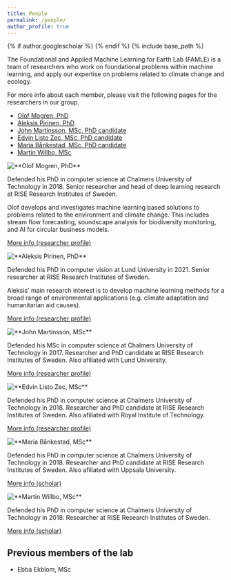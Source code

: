 ```yaml
---
title: People
permalink: /people/
author_profile: true
---
```

{% if author.googlescholar %}
{% endif %}
{% include base_path %}


The Foundational and Applied Machine Learning for Earth Lab (FAMLE) is a team of researchers who work on foundational problems within machine learning, and apply our expertise on problems related to climate change and ecology.

For more info about each member, please
visit the following pages for the researchers in our group.

* [Olof Mogren, PhD](https://mogren.one/)
* [Aleksis Pirinen, PhD](https://aleksispi.github.io)
* [John Martinsson, MSc, PhD candidate](https://johnmartinsson.github.io/)
* [Edvin Listo Zec, MSc, PhD candidate](https://edvinli.github.io/)
* [Maria Bånkestad, MSc, PhD candidate](https://scholar.google.se/citations?user=4tKNCSkAAAAJ&hl=sv&oi=ao)
* [Martin Willbo, MSc](https://scholar.google.se/citations?hl=sv&user=uuxnINUAAAAJ)


<img src="images/mogren.png" style="float: left;" />
**Olof Mogren, PhD**

Defended his PhD in computer science at Chalmers University of Technology in 2018.
Senior researcher and head of deep learning research at RISE Research Institutes of Sweden.

Olof develops and investigates machine learning based solutions to problems related to the environment and climate change. This includes stream flow forecasting, soundscape analysis for biodiversity monitoring, and AI for circular business models. 

[More info (researcher profile)](https://mogren.one)
<br break="all" />

<img style="float: left;" src="images/pirinen.jpg" />
**Aleksis Pirinen, PhD**

Defended his PhD in computer vision at Lund University in 2021.
Senior researcher at RISE Research Institutes of Sweden.

Aleksis' main research interest is to develop machine learning methods for a broad range of environmental applications (e.g. climate adaptation and humanitarian aid causes).

[More info (researcher profile)](https://aleksispi.github.io)
<br break="all" />

<img style="float: left;" src="images/martinsson.jpg" />
**John Martinsson, MSc**

Defended his MSc in computer science at Chalmers University of Technology in 2017.
Researcher and PhD candidate at RISE Research Institutes of Sweden.
Also afiliated with Lund University.


[More info (researcher profile)](https://johnmartinsson.github.io)
<br break="all" />

<img style="float: left;" src="images/listozec.jpg" />
**Edvin Listo Zec, MSc**

Defended his PhD in computer science at Chalmers University of Technology in 2018.
Researcher and PhD candidate at RISE Research Institutes of Sweden.
Also afiliated with Royal Institute of Technology.


[More info (researcher profile)](https://edvinli.github.io)
<br break="all" />

<img style="float: left;" src="images/bankestad.png" />
**Maria Bånkestad, MSc**

Defended his PhD in computer science at Chalmers University of Technology in 2018.
Researcher and PhD candidate at RISE Research Institutes of Sweden.
Also afiliated with Uppsala University.


[More info (scholar)](https://scholar.google.se/citations?user=4tKNCSkAAAAJ&hl=sv&oi=ao)
<br break="all" />

<img style="float: left;" src="images/willbo.jpg" />
**Martin Willbo, MSc**

Defended his PhD in computer science at Chalmers University of Technology in 2018.
Researcher at RISE Research Institutes of Sweden.


[More info (scholar)](https://scholar.google.se/citations?hl=sv&user=uuxnINUAAAAJ)
<br break="all" />

## Previous members of the lab

* Ebba Ekblom, MSc

